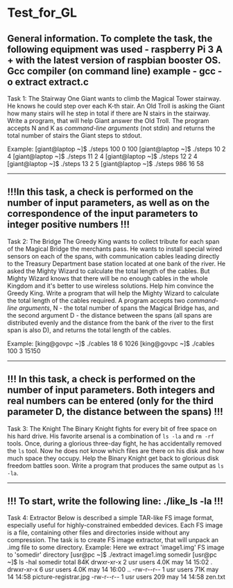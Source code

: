 # Test_for_GL
General information.
To complete the task, the following equipment was used - raspberry Pi 3 A + with the latest version of raspbian booster OS. Gcc compiler (on command line)
example - gcc -o extract extract.c
---------------------------------------------------------------------------------------------------------------------------------------





Task 1: The Stairway
One Giant wants to climb the Magical Tower stairway. He knows he could step over each K-th stair. An Old Troll is asking the Giant how many stairs will he step in total if there are N stairs in the stairway. Write a program, that will help Giant answer the Old Troll.
The program accepts N and K as *command-line arguments* (not stdin) and returns the total number of stairs the Giant steps to stdout.

Example:
[giant@laptop ~]$	./steps 100 0
100
[giant@laptop ~]$	./steps 10 2
4
[giant@laptop ~]$	./steps 11 2
4
[giant@laptop ~]$	./steps 12 2
4
[giant@laptop ~]$	./steps 13 2
5
[giant@laptop ~]$	./steps 986 16
58

------------------------------------------------
!!!In this task, a check is performed on the number of input parameters, as well as on the correspondence of the input parameters to integer positive numbers !!!
------------------------------------------------

Task 2: The Bridge
The Greedy King wants to collect tribute for each span of the Magical Bridge the merchants pass. He wants to install special wired sensors on each of the spans, with communication cables leading directly to the Treasury Department base station located at one bank of the river. He asked the Mighty Wizard to calculate the total length of the cables. But Mighty Wizard knows that there will be no enough cables in the whole Kingdom and it's better to use wireless solutions. Help him convince the Greedy King.
Write a program that will help the Mighty Wizard to calculate the total length of the cables required. A program accepts two *command-line arguments*, N - the total number of spans the Magical Bridge has, and the second argument D - the distance between the spans (all spans are distributed evenly and the distance from the bank of the river to the first span is also D), and returns the total length of the cables.

Example:
[king@govpc ~]$	./cables 18 6
1026
[king@govpc ~]$	./cables 100 3
15150

------------------------------------------------
!!!
In this task, a check is performed on the number of input parameters. Both integers and real numbers can be entered (only for the third parameter D, the distance between the spans) !!!
------------------------------------------------


Task 3: The Knight
The Binary Knight fights for every bit of free space on his hard drive. His favorite arsenal is a combination of `ls -la` and `rm -rf` tools. Once, during a glorious three-day fight, he has accidentally removed the `ls` tool. Now he does not know which files are there on his disk and how much space they occupy.
Help the Binary Knight get back to glorious disk freedom battles soon. Write a program that produces the same output as `ls -la`.

------------------------------------------------
!!!
To start, write the following line: ./like_ls -la
!!!
------------------------------------------------

Task 4: Extractor
Below  is  described  a  simple  TAR-like  FS  image  format,  especially  useful  for  highly-constrained
embedded devices. Each FS image is a file, containing other files and directories inside without any
compression.
The task is to create FS image extractor, that will unpack an .img file to some directory.
Example:
Here we extract 'image1.img' FS image to 'somedir' directory
[usr@pc ~]$ ./extract image1.img somedir
[usr@pc ~]$ ls -hal somedir
total 84K
drwxr-xr-x 2 usr users 4.0K may 14 15:02 .
drwxr-xr-x 6 usr users 4.0K may 14 16:00 ..
-rw-r--r-- 1 usr users  71K may 14 14:58 picture-registrar.jpg
-rw-r--r-- 1 usr users  209 may 14 14:58 zen.txt





